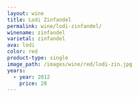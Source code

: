 ```yaml
---
layout: wine
title: Lodi Zinfandel
permalink: wine/lodi-zinfandel/
winename: zinfandel
varietal: zinfandel
ava: lodi
color: red
product-type: single
image_path: /images/wine/red/lodi-zin.jpg
years:
  - year: 2012
    price: 28
---
```



